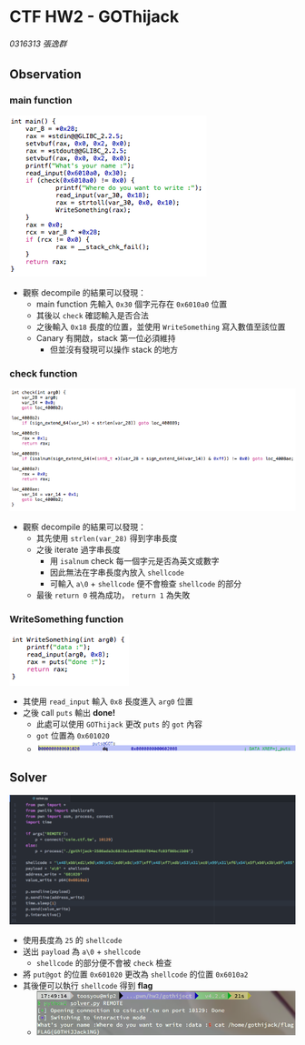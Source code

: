 # CTF HW2 - GOThijack
###### 0316313 張逸群
## Observation
### main function
![main](main.png)
* 觀察 decompile 的結果可以發現：  
    * main function 先輸入 `0x30` 個字元存在 `0x6010a0` 位置
    * 其後以 `check` 確認輸入是否合法
    * 之後輸入 `0x18` 長度的位置，並使用 `WriteSomething` 寫入數值至該位置
    * Canary 有開啟，stack 第一位必須維持  
        * 但並沒有發現可以操作 stack 的地方

### check function
![check](check.png)
* 觀察 decompile 的結果可以發現：
    * 其先使用 `strlen(var_28)` 得到字串長度
    * 之後 iterate 過字串長度
        * 用 `isalnum` check 每一個字元是否為英文或數字
        * 因此無法在字串長度內放入 `shellcode`
        * 可輸入 `a\0` + `shellcode` 便不會檢查 `shellcode` 的部分
    * 最後 `return 0` 視為成功， `return 1` 為失敗

### WriteSomething function
![WriteSomething](WriteSomething.png)
* 其使用 `read_input` 輸入 `0x8` 長度進入 `arg0` 位置
* 之後 call `puts` 輸出 __done!__
    * 此處可以使用 `GOThijack` 更改 `puts` 的 `got` 內容
    * `got` 位置為 `0x601020`
    * ![puts_got](puts_got.png)

## Solver
![solver](solver.png)
* 使用長度為 `25` 的 `shellcode`
* 送出 `payload` 為 `a\0` + `shellcode`
    * `shellcode` 的部分便不會被 `check` 檢查
* 將 `put@got` 的位置 `0x601020` 更改為 `shellcode` 的位置 `0x6010a2`
* 其後便可以執行 `shellcode` 得到 __flag__
    * ![flag](flag.png)
